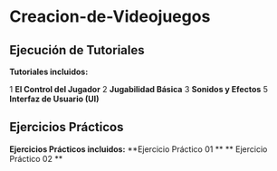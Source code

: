 # Creacion-de-Videojuegos

## Ejecución de Tutoriales

**Tutoriales incluidos:**

1  **El Control del Jugador** 
2 **Jugabilidad Básica**
3 **Sonidos y Efectos** 
5 **Interfaz de Usuario (UI)** 

## Ejercicios Prácticos 

**Ejercicios Prácticos incluidos:**
**Ejercicio Práctico 01 **
** Ejercicio Práctico 02 **


